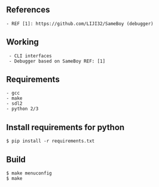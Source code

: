 ## References
~~~
- REF [1]: https://github.com/LIJI32/SameBoy (debugger)
~~~

## Working
~~~
 - CLI interfaces
 - Debugger based on SameBoy REF: [1]
~~~

## Requirements
	- gcc
	- make
	- sdl2
	- python 2/3

## Install requirements for python
~~~
$ pip install -r requirements.txt
~~~

## Build
~~~
$ make menuconfig
$ make
~~~
